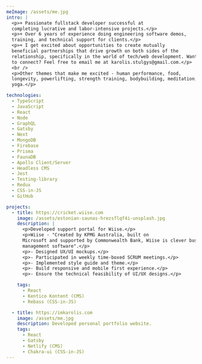 ```yaml
---
meImage: /assets/me.jpg
intro: |
  <p>+ Passionate fullstack developer successful at
  completing lucrative and labor-intensive projects.</p>
  <p>+ Over 6 years of experience doing engineering software demos,
  training, and technical support for clients.</p>
  <p>+ I get excited about opportunities to create mutually
  beneficial partnerships that drive growth on both sides of the
  relationship, specifically in the world of tech/web development. Want
  to connect? Feel free to email me at karolis.stulgys@gmail.com.</p>
  <br />
  <p>Other themes that make me excited - human performance, food,
  longevity, powerlifting, strength training, bodybuilding, meditation,
  yoga.</p>

technologies:
  - TypeScript
  - JavaScript
  - React
  - Node
  - GraphQL
  - Gatsby
  - Next
  - MongoDB
  - Firebase
  - Prisma
  - FaunaDB
  - Apollo Client/Server
  - Headless CMS
  - Jest
  - Testing-library
  - Redux
  - CSS-in-JS
  - GitHub

projects:
  - title: https://cricket.wiise.com
    image: /assets/estonian-saunas-hrezsflqf4i-unsplash.jpg
    description: |
      <p>Developed support portal for Wiise.</p>
      <p>Wiise - "Created by KPMG Australia, built on
      Microsoft and supported by Commonwealth Bank, Wiise is clever business
      management software".</p>
      <p>- Designed UX/UI mockups.</p>
      <p>- Participated in weekly time-boxed SCRUM meetings.</p>
      <p>- Implemented style guide and theme.</p>
      <p>- Build responsive and mobile first experience.</p>
      <p>- Ensure the technical feasibility of UI/UX designs.</p>

    tags:
      - React
      - Kentico Kontent (CMS)
      - Rebass (CSS-in-JS)

  - title: https://imkarolis.com
    image: /assets/me.jpg
    description: Developed personal portfolio website.
    tags:
      - React
      - Gatsby
      - Netlify (CMS)
      - Chakra-ui (CSS-in-JS)
---
```


